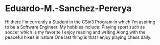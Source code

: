 # Eduardo-M.-Sanchez-Pererya
Hi there I'm currently a Student in the CSin3 Program in which I'm aspiring to be a Software Engineer.
My hobbies include:
Playing sport such as soccer which is my favorite
I enjoy reading and writing
Along with the peaceful hikes in nature
One last thing is that I enjoy playing chess daily.
